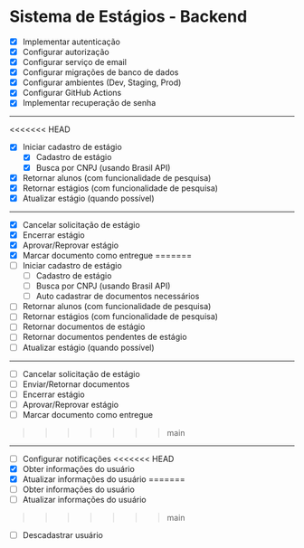 # Sistema de Estágios - Backend

- [x] Implementar autenticação
- [x] Configurar autorização
- [x] Configurar serviço de email
- [x] Configurar migrações de banco de dados
- [x] Configurar ambientes (Dev, Staging, Prod)
- [x] Configurar GitHub Actions
- [x] Implementar recuperação de senha

---

<<<<<<< HEAD
- [x] Iniciar cadastro de estágio
    - [x] Cadastro de estágio
    - [x] Busca por CNPJ (usando Brasil API)
- [x] Retornar alunos (com funcionalidade de pesquisa)
- [x] Retornar estágios (com funcionalidade de pesquisa)
- [x] Atualizar estágio (quando possível)

---

- [x] Cancelar solicitação de estágio
- [x] Encerrar estágio
- [x] Aprovar/Reprovar estágio
- [x] Marcar documento como entregue
=======
- [ ] Iniciar cadastro de estágio
    - [ ] Cadastro de estágio
    - [ ] Busca por CNPJ (usando Brasil API)
    - [ ] Auto cadastrar de documentos necessários
- [ ] Retornar alunos (com funcionalidade de pesquisa)
- [ ] Retornar estágios (com funcionalidade de pesquisa)
- [ ] Retornar documentos de estágio
- [ ] Retornar documentos pendentes de estágio
- [ ] Atualizar estágio (quando possível)

---

- [ ] Cancelar solicitação de estágio
- [ ] Enviar/Retornar documentos
- [ ] Encerrar estágio
- [ ] Aprovar/Reprovar estágio
- [ ] Marcar documento como entregue
>>>>>>> main

---

- [ ] Configurar notificações
<<<<<<< HEAD
- [x] Obter informações do usuário
- [x] Atualizar informações do usuário
=======
- [ ] Obter informações do usuário
- [ ] Atualizar informações do usuário
>>>>>>> main
- [ ] Descadastrar usuário

